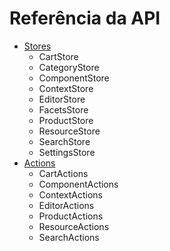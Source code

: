 # Referência da API

- [Stores](/stores/README.md)
  - CartStore
  - CategoryStore
  - ComponentStore
  - ContextStore
  - EditorStore
  - FacetsStore
  - ProductStore
  - ResourceStore
  - SearchStore
  - SettingsStore
- [Actions](/actions/README.md)
  - CartActions
  - ComponentActions
  - ContextActions
  - EditorActions
  - ProductActions
  - ResourceActions
  - SearchActions
